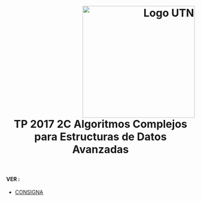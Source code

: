 <h1>
  <br>
  <div class="row">
  <div class="column" align = "right" ><a href = "http://dds-jv.github.io"><img src = "https://www.frba.utn.edu.ar/wp-content/uploads/logo-utn.ba-horizontal-e1471367724904.jpg" alt="Logo UTN" width="300"></a></div>
  <div class="column" align= "center">TP 2017 2C Algoritmos Complejos para Estructuras de Datos Avanzadas</div>
</div>
  </br>
</h1>

#### VER :
  - [CONSIGNA](https://drive.google.com/file/d/0B9gB1oujf9JXN1ptR21VUHAzZ0k/view)
  
  
